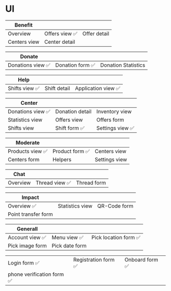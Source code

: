 # UI

|Benefit|||
|---|---|---|
|Overview|Offers view :white_check_mark:|Offer detail|
|Centers view|Center detail|

|Donate|||
|---|---|---|
|Donations view :white_check_mark:|Donation form :white_check_mark:|Donation Statistics|

|Help|||
|---|---|---|
|Shifts view :white_check_mark:|Shift detail|Application view :white_check_mark:|

|Center|||
|---|---|---|
|Donations view :white_check_mark:|Donation detail|Inventory view|
|Statistics view|Offers view|Offers form|
|Shifts view|Shift form :white_check_mark:|Settings view :white_check_mark:|

|Moderate|||
|---|---|---|
|Products view :white_check_mark:|Product form :white_check_mark:|Centers view|
|Centers form|Helpers|Settings view|

|Chat|||
|---|---|---|
|Overview|Thread view :white_check_mark:|Thread form|

|Impact|||
|---|---|---|
|Overview :white_check_mark:|Statistics view|QR-Code form|
|Point transfer form|||

|Generall|||
|---|---|---|
|Account view :white_check_mark:|Menu view :white_check_mark:|Pick location form :white_check_mark:|
|Pick image form|Pick date form||

||||
|---|---|---|
|Login form :white_check_mark:|Registration form :white_check_mark:|Onboard form :white_check_mark:|
|phone verification form :white_check_mark:|||
